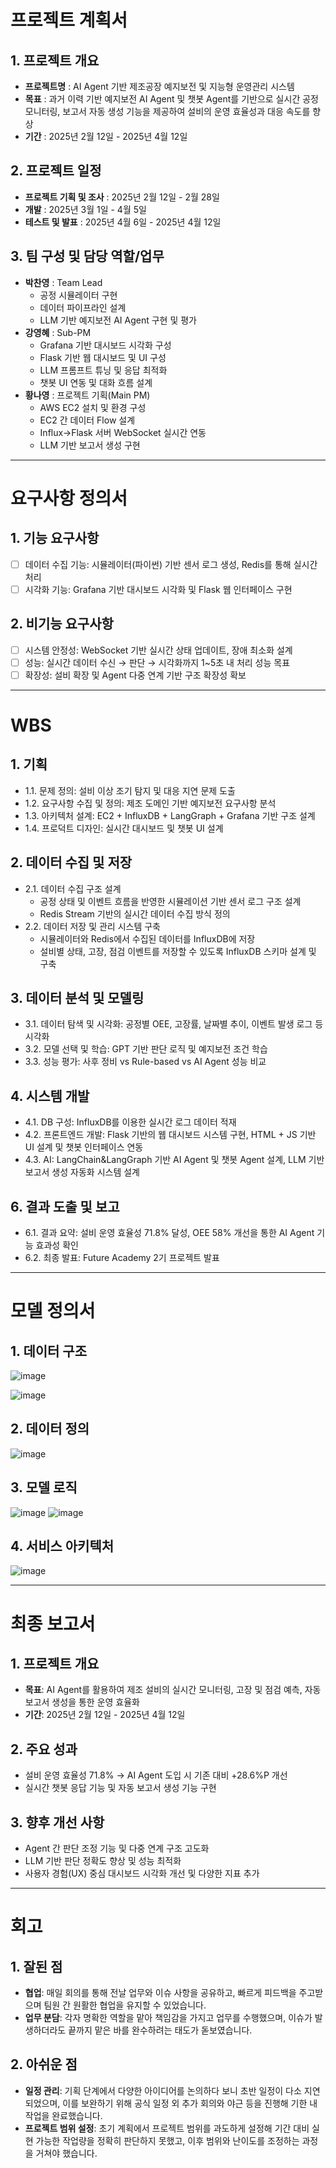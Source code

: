 # 프로젝트 계획서

## 1. 프로젝트 개요
- **프로젝트명** : AI Agent 기반 제조공장 예지보전 및 지능형 운영관리 시스템
- **목표** : 과거 이력 기반 예지보전 AI Agent 및 챗봇 Agent를 기반으로 실시간 공정 모니터링, 보고서 자동 생성 기능을 제공하여 설비의 운영 효율성과 대응 속도를 향상
- **기간** : 2025년 2월 12일 - 2025년 4월 12일

 ## 2. 프로젝트 일정
- **프로젝트 기획 및 조사** : 2025년 2월 12일 - 2월 28일
- **개발** : 2025년 3월 1일 - 4월 5일
- **테스트 및 발표** : 2025년 4월 6일 - 2025년 4월 12일

## 3. 팀 구성 및 담당 역할/업무
- **박찬영** : Team Lead
  - 공정 시뮬레이터 구현
  - 데이터 파이프라인 설계
  - LLM 기반 예지보전 AI Agent 구현 및 평가
- **강영혜** : Sub-PM
  - Grafana 기반 대시보드 시각화 구성
  - Flask 기반 웹 대시보드 및 UI 구성
  - LLM 프롬프트 튜닝 및 응답 최적화
  - 챗봇 UI 연동 및 대화 흐름 설계
- **황나영** : 프로젝트 기획(Main PM)
  - AWS EC2 설치 및 환경 구성
  - EC2 간 데이터 Flow 설계
  - Influx→Flask 서버 WebSocket 실시간 연동
  - LLM 기반 보고서 생성 구현
   
---------------------------------------

# 요구사항 정의서

## 1. 기능 요구사항
- [ ] 데이터 수집 기능: 시뮬레이터(파이썬) 기반 센서 로그 생성, Redis를 통해 실시간 처리
- [ ] 시각화 기능: Grafana 기반 대시보드 시각화 및 Flask 웹 인터페이스 구현

## 2. 비기능 요구사항
- [ ] 시스템 안정성: WebSocket 기반 실시간 상태 업데이트, 장애 최소화 설계
- [ ] 성능: 실시간 데이터 수신 → 판단 → 시각화까지 1~5초 내 처리 성능 목표
- [ ] 확장성: 설비 확장 및 Agent 다중 연계 기반 구조 확장성 확보​

----------------------------------------

# WBS
## 1. 기획
- 1.1. 문제 정의: 설비 이상 조기 탐지 및 대응 지연 문제 도출
- 1.2. 요구사항 수집 및 정의: 제조 도메인 기반 예지보전 요구사항 분석
- 1.3. 아키텍처 설계: EC2 + InfluxDB + LangGraph + Grafana 기반 구조 설계
- 1.4. 프로덕트 디자인: 실시간 대시보드 및 챗봇 UI 설계

## 2. 데이터 수집 및 저장
- 2.1. 데이터 수집 구조 설계
  - 공정 상태 및 이벤트 흐름을 반영한 시뮬레이션 기반 센서 로그 구조 설계
  - Redis Stream 기반의 실시간 데이터 수집 방식 정의
- 2.2. 데이터 저장 및 관리 시스템 구축
  - 시뮬레이터와 Redis에서 수집된 데이터를 InfluxDB에 저장
  - 설비별 상태, 고장, 점검 이벤트를 저장할 수 있도록 InfluxDB 스키마 설계 및 구축

## 3. 데이터 분석 및 모델링
- 3.1. 데이터 탐색 및 시각화: 공정별 OEE, 고장률, 날짜별 추이, 이벤트 발생 로그 등 시각화
- 3.2. 모델 선택 및 학습: GPT 기반 판단 로직 및 예지보전 조건 학습
- 3.3. 성능 평가: 사후 정비 vs Rule-based vs AI Agent 성능 비교

## 4. 시스템 개발
- 4.1. DB 구성: InfluxDB를 이용한 실시간 로그 데이터 적재
- 4.2. 프론트엔드 개발: Flask 기반의 웹 대시보드 시스템 구현, HTML + JS 기반 UI 설계 및 챗봇 인터페이스 연동
- 4.3. AI: LangChain&LangGraph 기반 AI Agent 및 챗봇 Agent 설계, LLM 기반 보고서 생성 자동화 시스템 설계

## 6. 결과 도출 및 보고
- 6.1. 결과 요약: 설비 운영 효율성 71.8% 달성, OEE 58% 개선을 통한 AI Agent 기능 효과성 확인
- 6.2. 최종 발표: Future Academy 2기 프로젝트 발표

-----------------------------------------

# 모델 정의서

## 1. 데이터 구조
![image](https://github.com/user-attachments/assets/d6ee2a82-6839-402d-9f73-6e48ee31ce79)

![image](https://github.com/user-attachments/assets/b1005950-e4b5-4dfc-8166-e07a24819e1b)

## 2. 데이터 정의
![image](https://github.com/user-attachments/assets/448774bd-ae7b-4c50-b292-bfa59b1aa97e)

## 3. 모델 로직
![image](https://github.com/user-attachments/assets/951009d8-a7c1-42fe-bbe8-ee14e65e9895)  ![image](https://github.com/user-attachments/assets/7a80db72-e029-4299-8a62-01db63c78779)

## 4. 서비스 아키텍처
![image](https://github.com/user-attachments/assets/cfae38b9-dea8-402e-bf60-019d57e72a3e)

----------------------------------------

# 최종 보고서

## 1. 프로젝트 개요
- **목표**: AI Agent를 활용하여 제조 설비의 실시간 모니터링, 고장 및 점검 예측, 자동 보고서 생성을 통한 운영 효율화
- **기간**: 2025년 2월 12일 - 2025년 4월 12일

## 2. 주요 성과
- 설비 운영 효율성 71.8% → AI Agent 도입 시 기존 대비 +28.6%P 개선
- 실시간 챗봇 응답 기능 및 자동 보고서 생성 기능 구현

## 3. 향후 개선 사항
- Agent 간 판단 조정 기능 및 다중 연계 구조 고도화
- LLM 기반 판단 정확도 향상 및 성능 최적화
- 사용자 경험(UX) 중심 대시보드 시각화 개선 및 다양한 지표 추가

-----------------------------------------

# 회고

## 1. 잘된 점
- **협업**: 매일 회의를 통해 전날 업무와 이슈 사항을 공유하고, 빠르게 피드백을 주고받으며 팀원 간 원활한 협업을 유지할 수 있었습니다.
- **업무 분담**: 각자 명확한 역할을 맡아 책임감을 가지고 업무를 수행했으며, 이슈가 발생하더라도 끝까지 맡은 바를 완수하려는 태도가 돋보였습니다.

## 2. 아쉬운 점
- **일정 관리**: 기획 단계에서 다양한 아이디어를 논의하다 보니 초반 일정이 다소 지연되었으며, 이를 보완하기 위해 공식 일정 외 추가 회의와 야근 등을 진행해 기한 내 작업을 완료했습니다.
- **프로젝트 범위 설정**: 초기 계획에서 프로젝트 범위를 과도하게 설정해 기간 대비 실현 가능한 작업량을 정확히 판단하지 못했고, 이후 범위와 난이도를 조정하는 과정을 거쳐야 했습니다.
